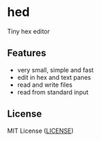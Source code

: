 # hed
Tiny hex editor

## Features

- very small, simple and fast
- edit in hex and text panes
- read and write files
- read from standard input

## License

MIT License ([LICENSE](https://github.com/ricardo-massaro/hed/blob/master/LICENSE))
